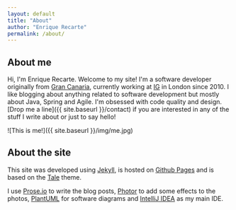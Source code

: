```yaml
---
layout: default
title: "About"
author: "Enrique Recarte"
permalink: /about/
---
```


## About me
Hi, I'm Enrique Recarte. Welcome to my site!
I'm a software developer originally from [Gran Canaria](http://en.wikipedia.org/wiki/Gran_Canaria), currently working at [IG](http://www.ig.com) in London since 2010.
I like blogging about anything related to software development but mostly about Java, Spring and Agile.
I'm obsessed with code quality and design.
[Drop me a line]({{ site.baseurl }}/contact) if you are interested in any of the stuff I write about or just to say hello!

![This is me!]({{ site.baseurl }}/img/me.jpg)

## About the site
This site was developed using [Jekyll](http://jekyllrb.com/), is hosted on [Github Pages]( https://pages.github.com) and
is based on the [Tale](https://github.com/chesterhow/tale) theme.

I use [Prose.io](http://www.prose.io) to write the blog posts, [Photor](http://www.photor.com) to add some effects to the
photos, [PlantUML](http://plantuml.com/) for software diagrams and [IntelliJ IDEA](https://www.jetbrains.com/idea/) as my main IDE.
